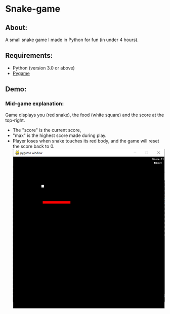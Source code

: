 # Snake-game

## About:
A small snake game I made in Python for fun (in under 4 hours).

## Requirements:

* Python (version  3.0 or above)
* [Pygame](https://pypi.org/project/pygame/)

## Demo:
### Mid-game explanation:

Game displays you (red snake), the food (white square) and the score at the top-right.

* The "score" is the current score, 
* "max" is the highest score made during play.
* Player loses when snake touches its red body, and the game will reset the score back to 0.
![Screenshot](/Screenshots/Capture.PNG)
